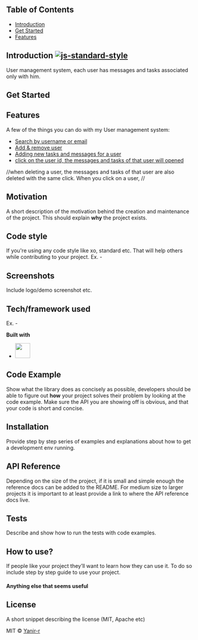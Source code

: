 ## Table of Contents

- [Introduction](#introduction)
- [Get Started](#startPoint)
- [Features](#features)


## Introduction [![js-standard-style](https://img.shields.io/badge/code%20style-standard-brightgreen.svg?style=flat)](https://github.com/feross/standard)
User management system, each user has messages and tasks associated only with him.

## Get Started

## Features
A few of the things you can do with my User management system:
* [Search by username or email](#search)
* [Add & remove user](#addRemoveUser)
* [Adding new tasks and messages for a user](#addNewTodo)
* [click on the user id, the messages and tasks of that user will opened](#userId)

//when deleting a user, the messages and tasks of that user are also deleted with the same click. When you click on a user, //

## Motivation
A short description of the motivation behind the creation and maintenance of the project. This should explain **why** the project exists.


## Code style
If you're using any code style like xo, standard etc. That will help others while contributing to your project. Ex. -


 
## Screenshots
Include logo/demo screenshot etc.

## Tech/framework used
Ex. -

<b>Built with</b>
- [<img src=https://devicon.dev/devicon.git/icons/visualstudio/visualstudio-plain.svg width="40" height="40" />](https://code.visualstudio.com/) 

## Code Example
Show what the library does as concisely as possible, developers should be able to figure out **how** your project solves their problem by looking at the code example. Make sure the API you are showing off is obvious, and that your code is short and concise.

## Installation
Provide step by step series of examples and explanations about how to get a development env running.

## API Reference

Depending on the size of the project, if it is small and simple enough the reference docs can be added to the README. For medium size to larger projects it is important to at least provide a link to where the API reference docs live.

## Tests
Describe and show how to run the tests with code examples.

## How to use?
If people like your project they’ll want to learn how they can use it. To do so include step by step guide to use your project.


#### Anything else that seems useful

## License
A short snippet describing the license (MIT, Apache etc)

MIT © [Yanir-r]()
